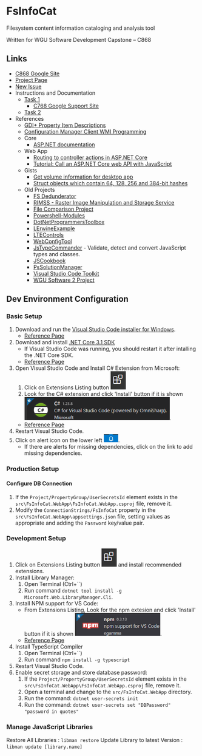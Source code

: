 # FsInfoCat

Filesystem content information cataloging and analysis tool

Written for WGU Software Development Capstone – C868

## Links

- [C868 Google Site](https://sites.google.com/wgu.edu/soft-dev-capstone-site/home)
- [Project Page](https://github.com/lerwine/FsInfoCat/projects/1)
- [New Issue](https://github.com/lerwine/FsInfoCat/issues/new)
- Instructions and Documentation
  - [Task 1](https://github.com/lerwine/FsInfoCat/blob/main/WGU/Task1)
    - [C768 Google Support Site](https://sites.google.com/wgu.edu/c768-techcomm-version2/home)
  - [Task 2](https://github.com/lerwine/FsInfoCat/blob/main/WGU/Task2)
- References
  - [GDI+ Property Item Descriptions](https://docs.microsoft.com/en-us/windows/win32/gdiplus/-gdiplus-constant-property-item-descriptions)
  - [Configuration Manager Client WMI Programming](https://msdn.microsoft.com/en-us/library/cc144081.aspx)
  - Core
    - [ASP.NET documentation](https://docs.microsoft.com/en-us/aspnet/core/?view=aspnetcore-5.0)
  - Web App
    - [Routing to controller actions in ASP.NET Core](https://docs.microsoft.com/en-us/aspnet/core/mvc/controllers/routing?view=aspnetcore-5.0)
    - [Tutorial: Call an ASP.NET Core web API with JavaScript](https://docs.microsoft.com/en-us/aspnet/core/tutorials/web-api-javascript?view=aspnetcore-5.0)
  - Gists
    - [Get volume information for desktop app](https://gist.github.com/lerwine/37745116cc8366f58b13f1713927a9bd)
    - [Struct objects which contain 64, 128, 256 and 384-bit hashes](https://gist.github.com/lerwine/b953694061acb834984dce238834c3f5)
  - Old Projects
    - [FS Dedunderator](https://github.com/lerwine/FsDedunderator)
    - [RIMSS - Raster Image Manipulation and Storage Service](https://github.com/lerwine/RIMSS)
    - [File Comparison Project](https://github.com/lerwine/FileDataView)
    - [Powershell-Modules](https://github.com/lerwine/PowerShell-Modules)
    - [DotNetProgrammersToolbox](https://github.com/lerwine/DotNetProgrammersToolbox)
    - [LErwineExample](https://github.com/lerwine/LErwineExamples)
    - [LTEControls](https://github.com/lerwine/LTEControls)
    - [WebConfigTool](https://github.com/lerwine/WebConfigTool)
    - [JsTypeCommander](https://github.com/lerwine/JsTypeCommander) - Validate, detect and convert JavaScript types and classes.
    - [JSCookbook](https://github.com/lerwine/JSCookbook)
    - [PsSolutionManager](https://github.com/lerwine/PsSolutionManager)
    - [Visual Studio Code Toolkit](https://github.com/lerwine/LTEToolkit)
    - [WGU Software 2 Project](https://github.com/lerwine/WguScheduler356334)

## Dev Environment Configuration

### Basic Setup

1. Download and run the [Visual Studio Code installer for Windows](https://go.microsoft.com/fwlink/?LinkID=534107).
   - [Reference Page](https://code.visualstudio.com/docs/setup/setup-overview)
2. Download and install [.NET Core 3.1 SDK](https://dotnet.microsoft.com/download)
   - If Visual Studio Code was running, you should restart it after intalling the .NET Core SDK.
   - [Reference Page](https://code.visualstudio.com/docs/languages/dotnet)
3. Open Visual Studio Code and Install C# Extension from Microsoft:
   1. Click on Extensions Listing button ![Extensions Button](./img/ExtensionsButton.png)
   2. Look for the C# extension and click 'Install' button if it is shown ![alt](./img/CsExtension.png).
    - [Reference Page](https://marketplace.visualstudio.com/items?itemName=ms-dotnettools.csharp)
4. Restart Visual Studio Code.
5. Click on alert icon on the lower left ![Alert Icon](img/AlertIcon.png).
   - If there are alerts for missing dependencies, click on the link to add missing dependencies.

### Production Setup

#### Configure DB Connection

 1. If the `Project/PropertyGroup/UserSecretsId` element exists in the `src\FsInfoCat.WebApp\FsInfoCat.WebApp.csproj` file, remove it.
 2. Modify the `ConnectionStrings/FsInfoCat` property in the `src\FsInfoCat.WebApp\appsettings.json` file, setting values as appropriate and adding the `Password` key/value pair.

### Development Setup

1. Click on Extensions Listing button ![Extensions Button](./img/ExtensionsButton.png) and install recommended extensions.
2. Install Library Manager:
   1. Open Terminal (Ctrl+``)
   2. Run command `dotnet tool install -g Microsoft.Web.LibraryManager.Cli`.
3. Install NPM support for VS Code:
    - From Extensions Listing, Look for the npm extesion and click 'Install' button if it is shown ![alt](./img/NpmExtension.png).
    - [Reference Page](https://marketplace.visualstudio.com/items?itemName=eg2.vscode-npm-script)
4. Install TypeScript Compiler
   1. Open Terminal (Ctrl+``)
   2. Run command `npm install -g typescript`
5. Restart Visual Studio Code.
6. Enable secret storage and store database password:
   1. If the `Project/PropertyGroup/UserSecretsId` element exists in the `src\FsInfoCat.WebApp\FsInfoCat.WebApp.csproj` file, remove it.
   2. Open a terminal and change to the `src/FsInfoCat.WebApp` directory.
   3. Run the command: `dotnet user-secrets init`
   4. Run the command: `dotnet user-secrets set "DBPassword" "password in quotes"`

### Manage JavaScript Libraries

Restore All Libraries
: `libman restore`
Update Library to latest Version
: `libman update [library.name]`
